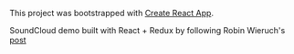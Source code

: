 This project was bootstrapped with [Create React App](https://github.com/facebookincubator/create-react-app).

SoundCloud demo built with React + Redux by following Robin Wieruch's [post](https://www.robinwieruch.de/the-soundcloud-client-in-react-redux/)